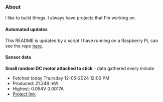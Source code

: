 ### About
I like to build things. I always have projects that I'm working on.

#### Automated updates
This README is updated by a script I have running on a Raspberry Pi, can see the repo [here](https://github.com/jdc-cunningham/raspi-git-repo-updater).

#### Sensor data


**Small random DC motor attached to stick** - data gathered every minute
- Fetched today Thursday 12-05-2024 12:00 PM
- Produced: 21.348 mW
- Highest: 0.054V 0.0017A
- [Project link](https://github.com/jdc-cunningham/turbine-raspi)